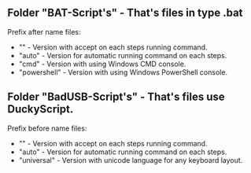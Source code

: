 <h2>Folder "BAT-Script's" - That's files in type .bat</h2>
<p>Prefix after name files:</p>
<ul>
  <li>"" - Version with accept on each steps running command.</li>
  <li>"auto" - Version for automatic running command on each steps.</li>
  <li>"cmd" - Version with using Windows CMD console.</li>
  <li>"powershell" - Version with using Windows PowerShell console.</li>
</ul>

<h2>Folder "BadUSB-Script's" - That's files use DuckyScript.</h2>
<p>Prefix before name files:</p>
<ul>
  <li>"" - Version with accept on each steps running command.</li>
  <li>"auto" - Version for automatic running command on each steps.</li>
  <li>"universal" - Version with unicode language for any keyboard layout.</li>
</ul>
